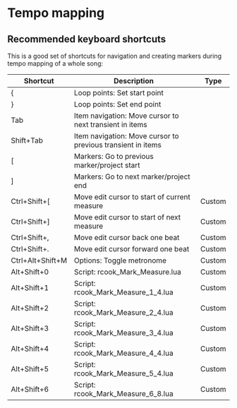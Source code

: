 # Tempo mapping

## Recommended keyboard shortcuts

This is a good set of shortcuts for navigation and creating markers during
tempo mapping of a whole song:

| Shortcut         | Description                                  | Type   |
| ---              | ---                                          | ---    |
| {                | Loop points: Set start point                 |        |
| }                | Loop points: Set end point                   |        |
| Tab              | Item navigation: Move cursor to next transient in items     |   |
| Shift+Tab        | Item navigation: Move cursor to previous transient in items |   |
| [                | Markers: Go to previous marker/project start |        |
| ]                | Markers: Go to next marker/project end       |        |
| Ctrl+Shift+[     | Move edit cursor to start of current measure | Custom |
| Ctrl+Shift+]     | Move edit cursor to start of next measure    | Custom |
| Ctrl+Shift+,     | Move edit cursor back one beat               | Custom |
| Ctrl+Shift+.     | Move edit cursor forward one beat            | Custom |
| Ctrl+Alt+Shift+M | Options: Toggle metronome                    | Custom |
| Alt+Shift+0      | Script: rcook_Mark_Measure.lua               | Custom |
| Alt+Shift+1      | Script: rcook_Mark_Measure_1_4.lua           | Custom |
| Alt+Shift+2      | Script: rcook_Mark_Measure_2_4.lua           | Custom |
| Alt+Shift+3      | Script: rcook_Mark_Measure_3_4.lua           | Custom |
| Alt+Shift+4      | Script: rcook_Mark_Measure_4_4.lua           | Custom |
| Alt+Shift+5      | Script: rcook_Mark_Measure_5_4.lua           | Custom |
| Alt+Shift+6      | Script: rcook_Mark_Measure_6_8.lua           | Custom |
